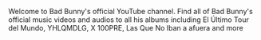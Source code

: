 Welcome to Bad Bunny's official YouTube channel. Find all of Bad Bunny's official music videos and audios
to all his albums including El Último Tour del Mundo, YHLQMDLG, X 100PRE, Las Que No Iban a afuera
and more   